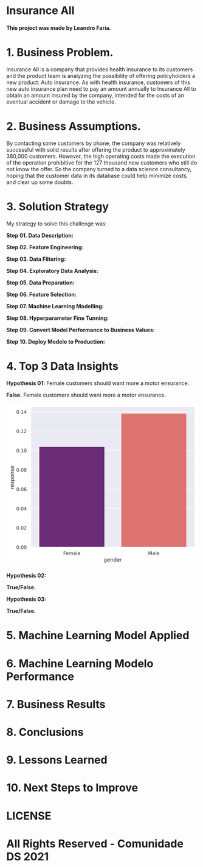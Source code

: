 # Insurance All

#### This project was made by Leandro Faria.

# 1. Business Problem.

Insurance All is a company that provides health insurance to its customers and the product team is analyzing the possibility of offering policyholders a new product: Auto insurance. As with health insurance, customers of this new auto insurance plan need to pay an amount annually to Insurance All to obtain an amount insured by the company, intended for the costs of an eventual accident or damage to the vehicle.

# 2. Business Assumptions.
By contacting some customers by phone, the company was relatively successful with solid results after offering the product to approximately 380,000 customers. However, the high operating costs made the execution of the operation prohibitive for the 127 thousand new customers who still do not know the offer. So the company turned to a data science consultancy, hoping that the customer data in its database could help minimize costs, and clear up some doubts.


# 3. Solution Strategy

My strategy to solve this challenge was:

**Step 01. Data Description:**

**Step 02. Feature Engineering:**

**Step 03. Data Filtering:**

**Step 04. Exploratory Data Analysis:**

**Step 05. Data Preparation:**

**Step 06. Feature Selection:**

**Step 07. Machine Learning Modelling:**

**Step 08. Hyperparameter Fine Tunning:**

**Step 09. Convert Model Performance to Business Values:**

**Step 10. Deploy Modelo to Production:**

# 4. Top 3 Data Insights

**Hypothesis 01:** Female customers should want more a motor ensurance. 

**False.** Female customers should want more a motor ensurance.

![Gender](/references/GenderXResponse.png)

**Hypothesis 02:**

**True/False.**

**Hypothesis 03:**

**True/False.**

# 5. Machine Learning Model Applied

# 6. Machine Learning Modelo Performance

# 7. Business Results

# 8. Conclusions

# 9. Lessons Learned

# 10. Next Steps to Improve

# LICENSE

# All Rights Reserved - Comunidade DS 2021
